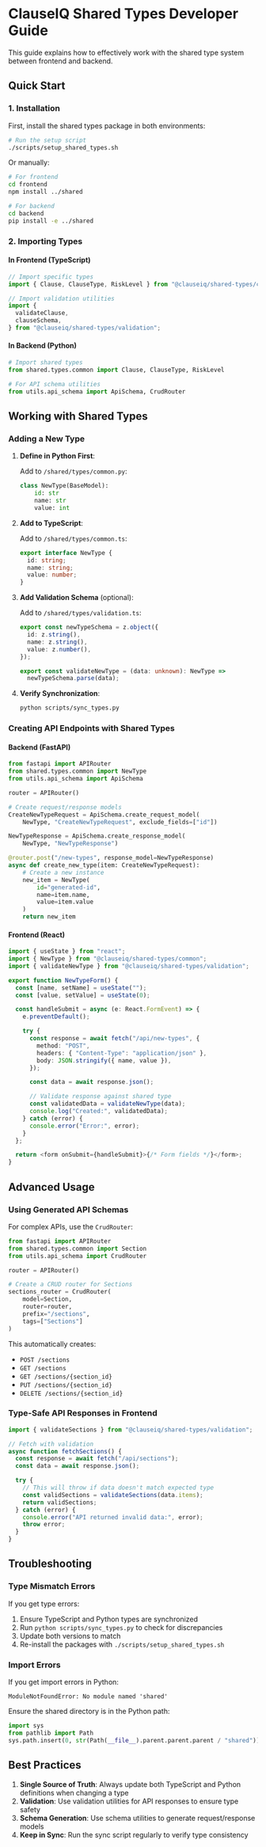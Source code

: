# ClauseIQ Shared Types Developer Guide

This guide explains how to effectively work with the shared type system between frontend and backend.

## Quick Start

### 1. Installation

First, install the shared types package in both environments:

```bash
# Run the setup script
./scripts/setup_shared_types.sh
```

Or manually:

```bash
# For frontend
cd frontend
npm install ../shared

# For backend
cd backend
pip install -e ../shared
```

### 2. Importing Types

#### In Frontend (TypeScript)

```typescript
// Import specific types
import { Clause, ClauseType, RiskLevel } from "@clauseiq/shared-types/common";

// Import validation utilities
import {
  validateClause,
  clauseSchema,
} from "@clauseiq/shared-types/validation";
```

#### In Backend (Python)

```python
# Import shared types
from shared.types.common import Clause, ClauseType, RiskLevel

# For API schema utilities
from utils.api_schema import ApiSchema, CrudRouter
```

## Working with Shared Types

### Adding a New Type

1. **Define in Python First**:

   Add to `/shared/types/common.py`:

   ```python
   class NewType(BaseModel):
       id: str
       name: str
       value: int
   ```

2. **Add to TypeScript**:

   Add to `/shared/types/common.ts`:

   ```typescript
   export interface NewType {
     id: string;
     name: string;
     value: number;
   }
   ```

3. **Add Validation Schema** (optional):

   Add to `/shared/types/validation.ts`:

   ```typescript
   export const newTypeSchema = z.object({
     id: z.string(),
     name: z.string(),
     value: z.number(),
   });

   export const validateNewType = (data: unknown): NewType =>
     newTypeSchema.parse(data);
   ```

4. **Verify Synchronization**:

   ```bash
   python scripts/sync_types.py
   ```

### Creating API Endpoints with Shared Types

#### Backend (FastAPI)

```python
from fastapi import APIRouter
from shared.types.common import NewType
from utils.api_schema import ApiSchema

router = APIRouter()

# Create request/response models
CreateNewTypeRequest = ApiSchema.create_request_model(
    NewType, "CreateNewTypeRequest", exclude_fields=["id"])

NewTypeResponse = ApiSchema.create_response_model(
    NewType, "NewTypeResponse")

@router.post("/new-types", response_model=NewTypeResponse)
async def create_new_type(item: CreateNewTypeRequest):
    # Create a new instance
    new_item = NewType(
        id="generated-id",
        name=item.name,
        value=item.value
    )
    return new_item
```

#### Frontend (React)

```typescript
import { useState } from "react";
import { NewType } from "@clauseiq/shared-types/common";
import { validateNewType } from "@clauseiq/shared-types/validation";

export function NewTypeForm() {
  const [name, setName] = useState("");
  const [value, setValue] = useState(0);

  const handleSubmit = async (e: React.FormEvent) => {
    e.preventDefault();

    try {
      const response = await fetch("/api/new-types", {
        method: "POST",
        headers: { "Content-Type": "application/json" },
        body: JSON.stringify({ name, value }),
      });

      const data = await response.json();

      // Validate response against shared type
      const validatedData = validateNewType(data);
      console.log("Created:", validatedData);
    } catch (error) {
      console.error("Error:", error);
    }
  };

  return <form onSubmit={handleSubmit}>{/* Form fields */}</form>;
}
```

## Advanced Usage

### Using Generated API Schemas

For complex APIs, use the `CrudRouter`:

```python
from fastapi import APIRouter
from shared.types.common import Section
from utils.api_schema import CrudRouter

router = APIRouter()

# Create a CRUD router for Sections
sections_router = CrudRouter(
    model=Section,
    router=router,
    prefix="/sections",
    tags=["Sections"]
)
```

This automatically creates:

- `POST /sections`
- `GET /sections`
- `GET /sections/{section_id}`
- `PUT /sections/{section_id}`
- `DELETE /sections/{section_id}`

### Type-Safe API Responses in Frontend

```typescript
import { validateSections } from "@clauseiq/shared-types/validation";

// Fetch with validation
async function fetchSections() {
  const response = await fetch("/api/sections");
  const data = await response.json();

  try {
    // This will throw if data doesn't match expected type
    const validSections = validateSections(data.items);
    return validSections;
  } catch (error) {
    console.error("API returned invalid data:", error);
    throw error;
  }
}
```

## Troubleshooting

### Type Mismatch Errors

If you get type errors:

1. Ensure TypeScript and Python types are synchronized
2. Run `python scripts/sync_types.py` to check for discrepancies
3. Update both versions to match
4. Re-install the packages with `./scripts/setup_shared_types.sh`

### Import Errors

If you get import errors in Python:

```
ModuleNotFoundError: No module named 'shared'
```

Ensure the shared directory is in the Python path:

```python
import sys
from pathlib import Path
sys.path.insert(0, str(Path(__file__).parent.parent.parent / "shared"))
```

## Best Practices

1. **Single Source of Truth**: Always update both TypeScript and Python definitions when changing a type
2. **Validation**: Use validation utilities for API responses to ensure type safety
3. **Schema Generation**: Use schema utilities to generate request/response models
4. **Keep in Sync**: Run the sync script regularly to verify type consistency
